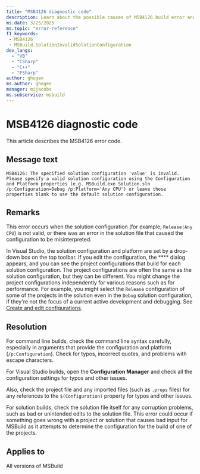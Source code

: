 ```yaml
---
title: "MSB4126 diagnostic code"
description: Learn about the possible causes of MSB4126 build error and get troubleshooting tips..
ms.date: 3/25/2025
ms.topic: "error-reference"
f1_keywords:
 - MSB4126
 - MSBuild.SolutionInvalidSolutionConfiguration
dev_langs:
  - "VB"
  - "CSharp"
  - "C++"
  - "FSharp"
author: ghogen
ms.author: ghogen
manager: mijacobs
ms.subservice: msbuild
---
```


# MSB4126 diagnostic code

<!-- :::ErrorDefinitionDescription::: -->
<!-- :::editable-content name="introDescription"::: -->
This article describes the MSB4126 error code.
<!-- :::editable-content-end::: -->

## Message text

`MSB4126: The specified solution configuration 'value' is invalid. Please specify a valid solution configuration using the Configuration and Platform properties (e.g. MSBuild.exe Solution.sln /p:Configuration=Debug /p:Platform='Any CPU') or leave those properties blank to use the default solution configuration.`

<!-- :::editable-content name="postOutputDescription"::: -->
<!--
{StrBegin="MSB4126: "}UE: The solution filename is provided separately to loggers.
-->
<!-- :::editable-content-end::: -->
<!-- :::ErrorDefinitionDescription-end::: -->

## Remarks

This error occurs when the solution configuration (for example, `Release|Any CPU`) is not valid, or there was an error in the solution file that caused the configuration to be misinterpreted.

In Visual Studio, the solution configuration and platform are set by a drop-down box on the top toolbar. If you edit the configuration, the **** dialog appears, and you can see the project configurations that build for each solution configuration. The project configurations are often the same as the solution configuration, but they can be different. You might change the project configurations independently for various reasons such as for performance. For example, you might select the `Release` configuration of some of the projects in the solution even in the `Debug` solution configuration, if they're not the focus of a current active development and debugging. See [Create and edit configurations](../../ide/how-to-create-and-edit-configurations.md).

## Resolution

For command line builds, check the command line syntax carefully, especially in arguments that provide the configuration and platform (`/p:Configuration`). Check for typos, incorrect quotes, and problems with escape characters.

For Visual Studio builds, open the **Configuration Manager** and check all the configuration settings for typos and other issues.

Also, check the project file and any imported files (such as `.props` files) for any references to the `$(Configuration)` property for typos and other issues.

For solution builds, check the solution file itself for any corruption problems, such as bad or unintended edits to the solution file. This error could occur if something goes wrong with a project or solution that causes bad input for MSBuild as it attempts to determine the configuration for the build of one of the projects.

## Applies to

All versions of MSBuild

